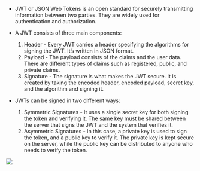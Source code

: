 * JWT or JSON Web Tokens is an open standard for securely transmitting information between two parties. They are widely used for authentication and authorization.
* A JWT consists of three main components:
  1. Header - Every JWT carries a header specifying the algorithms for signing the JWT. It’s written in JSON format.
  1. Payload - The payload consists of the claims and the user data. There are different types of claims such as registered, public, and private claims.
  1. Signature - The signature is what makes the JWT secure. It is created by taking the encoded header, encoded payload, secret key, and the algorithm and signing it.

* JWTs can be signed in two different ways:
  1. Symmetric Signatures - It uses a single secret key for both signing the token and verifying it. The same key must be shared between the server that signs the JWT and the system that verifies it.
  1. Asymmetric Signatures - In this case, a private key is used to sign the token, and a public key to verify it. The private key is kept secure on the server, while the public key can be distributed to anyone who needs to verify the token.
 
<img src="https://substack-post-media.s3.amazonaws.com/public/images/fc4c9cac-3046-4b45-9dd8-7dccc79b4e2c_1280x1608.gif">
